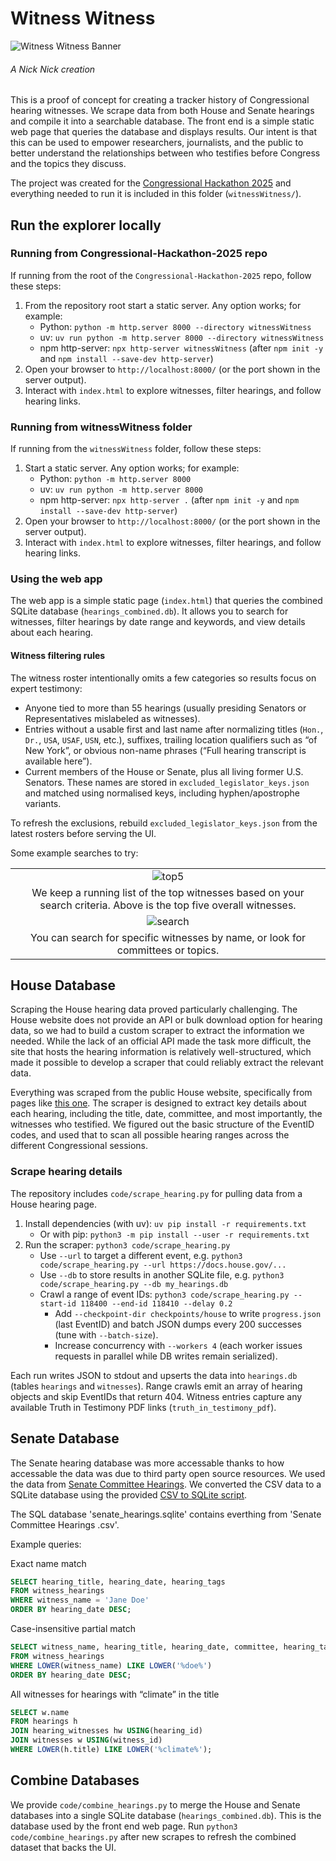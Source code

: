 # Witness Witness

![Witness Witness Banner](./photos/banner.png)

###### *A Nick Nick creation*

This is a proof of concept for creating a tracker history of Congressional hearing witnesses. We scrape data from both House and Senate hearings and compile it into a searchable database. The front end is a simple static web page that queries the database and displays results.  Our intent is that this can be used to empower researchers, journalists, and the public to better understand the relationships between who testifies before Congress and the topics they discuss.

The project was created for the [Congressional Hackathon 2025](https://www.house.gov/Hackathon) and everything needed to run it is included in this folder (`witnessWitness/`).

## Run the explorer locally

### Running from Congressional-Hackathon-2025 repo

If running from the root of the `Congressional-Hackathon-2025` repo, follow these steps:

1. From the repository root start a static server. Any option works; for example:
   - Python: `python -m http.server 8000 --directory witnessWitness`
   - uv: `uv run python -m http.server 8000 --directory witnessWitness`
   - npm http-server: `npx http-server witnessWitness` (after `npm init -y` and `npm install --save-dev http-server`)
2. Open your browser to `http://localhost:8000/` (or the port shown in the server output).
3. Interact with `index.html` to explore witnesses, filter hearings, and follow hearing links.

### Running from witnessWitness folder

If running from the `witnessWitness` folder, follow these steps:

1. Start a static server. Any option works; for example:
   - Python: `python -m http.server 8000`
   - uv: `uv run python -m http.server 8000`
   - npm http-server: `npx http-server .` (after `npm init -y` and `npm install --save-dev http-server`)
2. Open your browser to `http://localhost:8000/` (or the port shown in the server output).
3. Interact with `index.html` to explore witnesses, filter hearings, and follow hearing links.

### Using the web app

The web app is a simple static page (`index.html`) that queries the combined SQLite database (`hearings_combined.db`).  It allows you to search for witnesses, filter hearings by date range and keywords, and view details about each hearing.

#### Witness filtering rules

The witness roster intentionally omits a few categories so results focus on expert testimony:

- Anyone tied to more than 55 hearings (usually presiding Senators or Representatives mislabeled as witnesses).
- Entries without a usable first and last name after normalizing titles (`Hon.`, `Dr.`, `USA`, `USAF`, `USN`, etc.), suffixes, trailing location qualifiers such as “of New York”, or obvious non-name phrases (“Full hearing transcript is available here”).
- Current members of the House or Senate, plus all living former U.S. Senators. These names are stored in `excluded_legislator_keys.json` and matched using normalised keys, including hyphen/apostrophe variants.

To refresh the exclusions, rebuild `excluded_legislator_keys.json` from the latest rosters before serving the UI.

Some example searches to try:

|      |
| :---:|
| ![top5](./photos/top5total.png) |
| We keep a running list of the top witnesses based on your search criteria.  Above is the top five overall witnesses.  |
| ![search](./photos/ag.png) |
| You can search for specific witnesses by name, or look for committees or topics.  |


## House Database

Scraping the House hearing data proved particularly challenging. The House website does not provide an API or bulk download option for hearing data, so we had to build a custom scraper to extract the information we needed. While the lack of an official API made the task more difficult, the site that hosts the hearing information is relatively well-structured, which made it possible to develop a scraper that could reliably extract the relevant data.

Everything was scraped from the public House website, specifically from pages like [this one](https://docs.house.gov/Committee/Calendar/ByEvent.aspx?EventID=118372). The scraper is designed to extract key details about each hearing, including the title, date, committee, and most importantly, the witnesses who testified.  We figured out the basic structure of the EventID codes, and used that to scan all possible hearing ranges across the different Congressional sessions.  

### Scrape hearing details

The repository includes `code/scrape_hearing.py` for pulling data from a House hearing page.

1. Install dependencies (with uv): `uv pip install -r requirements.txt`
   - Or with pip: `python3 -m pip install --user -r requirements.txt`
2. Run the scraper: `python3 code/scrape_hearing.py`
   - Use `--url` to target a different event, e.g. `python3 code/scrape_hearing.py --url https://docs.house.gov/...`
   - Use `--db` to store results in another SQLite file, e.g. `python3 code/scrape_hearing.py --db my_hearings.db`
   - Crawl a range of event IDs: `python3 code/scrape_hearing.py --start-id 118400 --end-id 118410 --delay 0.2`
      - Add `--checkpoint-dir checkpoints/house` to write `progress.json` (last EventID) and batch JSON dumps every 200 successes (tune with `--batch-size`).
      - Increase concurrency with `--workers 4` (each worker issues requests in parallel while DB writes remain serialized).

Each run writes JSON to stdout and upserts the data into `hearings.db` (tables `hearings` and `witnesses`).
Range crawls emit an array of hearing objects and skip EventIDs that return 404.
Witness entries capture any available Truth in Testimony PDF links (`truth_in_testimony_pdf`).


## Senate Database

The Senate hearing database was more accessable thanks to how accessable the data was due to third party open source resources.  We used the data from [Senate Committee Hearings](https://senatecommitteehearings.com/).  We converted the CSV data to a SQLite database using the provided [CSV to SQLite script](./code/senate_sql_maker.py).

The SQL database 'senate_hearings.sqlite' contains everthing from 'Senate Committee Hearings .csv'.  

Example queries:

Exact name match
```sql
SELECT hearing_title, hearing_date, hearing_tags
FROM witness_hearings
WHERE witness_name = 'Jane Doe'
ORDER BY hearing_date DESC;
```

Case-insensitive partial match
```sql
SELECT witness_name, hearing_title, hearing_date, committee, hearing_tags
FROM witness_hearings
WHERE LOWER(witness_name) LIKE LOWER('%doe%')
ORDER BY hearing_date DESC;
```

All witnesses for hearings with “climate” in the title
```sql
SELECT w.name
FROM hearings h
JOIN hearing_witnesses hw USING(hearing_id)
JOIN witnesses w USING(witness_id)
WHERE LOWER(h.title) LIKE LOWER('%climate%');
```

## Combine Databases

We provide `code/combine_hearings.py` to merge the House and Senate databases into a single SQLite database (`hearings_combined.db`). This is the database used by the front end web page. Run `python3 code/combine_hearings.py` after new scrapes to refresh the combined dataset that backs the UI.
